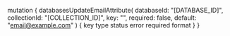 mutation {
    databasesUpdateEmailAttribute(
        databaseId: "[DATABASE_ID]",
        collectionId: "[COLLECTION_ID]",
        key: "",
        required: false,
        default: "email@example.com"
    ) {
        key
        type
        status
        error
        required
        format
    }
}
